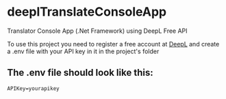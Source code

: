 # deeplTranslateConsoleApp
Translator Console App (.Net Framework) using DeepL Free API

To use this project you need to register a free account at [DeepL](https://www.deepl.com/pro-checkout/account?productId=1200&yearly=false&trial=false) and create a .env file with your API key in it in the project's folder
## The .env file should look like this:
`APIKey=yourapikey`
